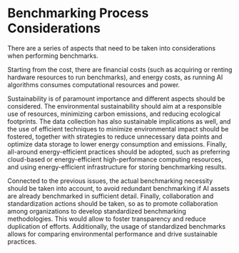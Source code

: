 # Benchmarking Process Considerations

There are a series of aspects that need to be taken into considerations when
performing benchmarks.

Starting from the cost, there are financial costs (such as acquiring or renting
hardware resources to run benchmarks), and energy costs, as running AI
algorithms consumes computational resources and power.

Sustainability is of paramount importance and different aspects should be
considered. The environmental sustainability should aim at a responsible use of
resources, minimizing carbon emissions, and reducing ecological footprints. The
data collection has also sustainable implications as well, and the use of
efficient techniques to minimize environmental impact should be fostered,
together with strategies to reduce unnecessary data points and optimize data
storage to lower energy consumption and emissions. Finally, all-around
energy-efficient practices should be adopted, such as preferring cloud-based or
energy-efficient high-performance computing resources, and using
energy-efficient infrastructure for storing benchmarking results.

Connected to the previous issues, the actual benchmarking necessity should be
taken into account, to avoid redundant benchmarking if AI assets are already
benchmarked in sufficient detail.  Finally, collaboration and standardization
actions should be taken, so as to promote collaboration among organizations to
develop standardized benchmarking methodologies. This would allow to foster
transparency and reduce duplication of efforts. Additionally, the usage of
standardized benchmarks allows for comparing environmental performance and drive
sustainable practices.

